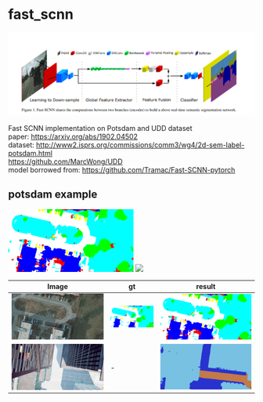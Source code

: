 # fast_scnn

![alt text](./demo/PaperImage.PNG "Model structure")  

Fast SCNN implementation on Potsdam and UDD dataset  
paper: https://arxiv.org/abs/1902.04502  
dataset: http://www2.isprs.org/commissions/comm3/wg4/2d-sem-label-potsdam.html  
https://github.com/MarcWong/UDD  
model borrowed from: https://github.com/Tramac/Fast-SCNN-pytorch  

## potsdam example

<img src="./demo/op_potsdam_2_12_RGB_box0.png" width="256"/>   <img src="./demo/op_potsdam_2_12_label_box0.tif" width="256"/>




|Image | gt | result |
|----| ---- |----|
| ![](./demo/op_potsdam_2_12_RGB_box0_original.png)  |![](./demo/op_potsdam_2_12_label_box0r.png) | ![](./demo/op_potsdam_2_12_RGB_box0r.png)  |
| ![](./demo/airsim_image.png) | - |![](./demo/airsim_out.png) |
